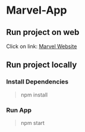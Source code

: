 # Marvel-App

## Run project on web
Click on link: [Marvel Website](https://ppetar3333.github.io/Marvel-App/)

## Run project locally

### Install Dependencies
> npm install

### Run App
> npm start
